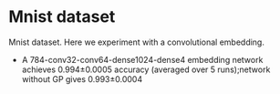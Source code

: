 # Mnist dataset

Mnist dataset. Here we experiment with a convolutional embedding. 

- A 784-conv32-conv64-dense1024-dense4 embedding network achieves 0.994±0.0005 
accuracy (averaged over 5 runs);network without GP gives 0.993±0.0004

